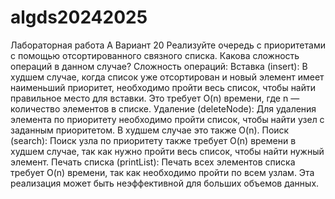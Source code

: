 # algds20242025
Лабораторная работа А 
Вариант 20 
Реализуйте очередь с приоритетами с помощью отсортированного связного списка. Какова сложность операций в данном случае?
Сложность операций:
Вставка (insert): В худшем случае, когда список уже отсортирован и новый элемент имеет наименьший приоритет, необходимо пройти весь список, чтобы найти правильное место для вставки. Это требует O(n) времени, где n — количество элементов в списке.
Удаление (deleteNode): Для удаления элемента по приоритету необходимо пройти список, чтобы найти узел с заданным приоритетом. В худшем случае это также O(n).
Поиск (search): Поиск узла по приоритету также требует O(n) времени в худшем случае, так как нужно пройти весь список, чтобы найти нужный элемент.
Печать списка (printList): Печать всех элементов списка требует O(n) времени, так как необходимо пройти по всем узлам.
Эта реализация может быть неэффективной для больших объемов данных.
